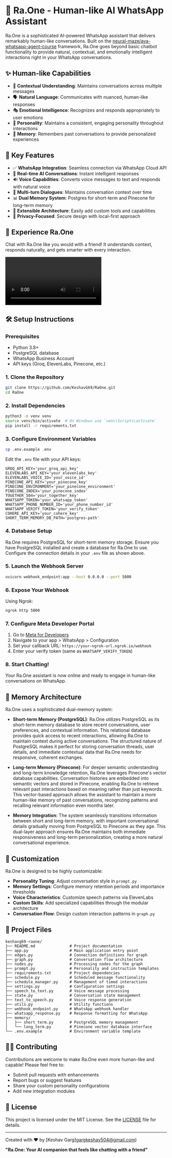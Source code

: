 # 🤖 Ra.One - Human-like AI WhatsApp Assistant

Ra.One is a sophisticated AI-powered WhatsApp assistant that delivers remarkably human-like conversations. Built on the [neural-maze/ava-whatsapp-agent-course](https://github.com/neural-maze/ava-whatsapp-agent-course) framework, Ra.One goes beyond basic chatbot functionality to provide natural, contextual, and emotionally intelligent interactions right in your WhatsApp conversations.

## ✨ Human-like Capabilities

- 🧠 **Contextual Understanding**: Maintains conversations across multiple messages
- 🗣️ **Natural Language**: Communicates with nuanced, human-like responses
- 🎭 **Emotional Intelligence**: Recognizes and responds appropriately to user emotions
- 🧩 **Personality**: Maintains a consistent, engaging personality throughout interactions
- 🤔 **Memory**: Remembers past conversations to provide personalized experiences

## 🚀 Key Features

- ✅ **WhatsApp Integration**: Seamless connection via WhatsApp Cloud API
- 💬 **Real-time AI Conversations**: Instant intelligent responses
- 🔊 **Voice Capabilities**: Converts voice messages to text and responds with natural voice
- 🔗 **Multi-turn Dialogues**: Maintains conversation context over time
- 📊 **Dual Memory System**: Postgres for short-term and Pinecone for long-term memory
- 🧰 **Extensible Architecture**: Easily add custom tools and capabilities
- 🔐 **Privacy-Focused**: Secure design with local-first approach

## 📱 Experience Ra.One

Chat with Ra.One like you would with a friend! It understands context, responds naturally, and gets smarter with every interaction.

![Ra.One in action](https://github.com/KeshavG69/RaOne/assets/your-user-id/raone-demo.mp4) <!-- Replace with actual demo video -->

## 🛠️ Setup Instructions

### Prerequisites

- Python 3.8+
- PostgreSQL database
- WhatsApp Business Account
- API keys (Groq, ElevenLabs, Pinecone, etc.)

### 1. Clone the Repository

```bash
git clone https://github.com/KeshavG69/RaOne.git
cd RaOne
```

### 2. Install Dependencies

```bash
python3 -m venv venv
source venv/bin/activate  # On Windows use `venv\Scripts\activate`
pip install -r requirements.txt
```

### 3. Configure Environment Variables

```bash
cp .env.example .env
```

Edit the `.env` file with your API keys:

```
GROQ_API_KEY='your_groq_api_key'
ELEVENLABS_API_KEY='your_elevenlabs_key'
ELEVENLABS_VOICE_ID='your_voice_id'
PINECONE_API_KEY='your_pinecone_key'
PINECONE_ENVIRONMENT='your_pinecone_environment'
PINECONE_INDEX='your_pinecone_index'
TOGETHER_504='your_together_key'
WHATSAPP_TOKEN='your_whatsapp_token'
WHATSAPP_PHONE_NUMBER_ID='your_phone_number_id'
WHATSAPP_VERIFY_TOKEN='your_verify_token'
COHERE_API_KEY='your_cohere_key'
SHORT_TERM_MEMORY_DB_PATH='postgres-path'
```

### 4. Database Setup

Ra.One requires PostgreSQL for short-term memory storage. Ensure you have PostgreSQL installed and create a database for Ra.One to use. Configure the connection details in your `.env` file as shown above.

### 5. Launch the Webhook Server

```bash
uvicorn webhook_endpoint:app --host 0.0.0.0 --port 5000
```

### 6. Expose Your Webhook

Using Ngrok:

```bash
ngrok http 5000
```

### 7. Configure Meta Developer Portal

1. Go to [Meta for Developers](https://developers.facebook.com/)
2. Navigate to your app > WhatsApp > Configuration
3. Set your callback URL: `https://your-ngrok-url.ngrok.io/webhook`
4. Enter your verify token (same as `WHATSAPP_VERIFY_TOKEN`)

### 8. Start Chatting!

Your Ra.One assistant is now online and ready to engage in human-like conversations on WhatsApp.

## 🧠 Memory Architecture

Ra.One uses a sophisticated dual-memory system:

- **Short-term Memory (PostgreSQL)**: 
  Ra.One utilizes PostgreSQL as its short-term memory database to store recent conversations, user preferences, and contextual information. This relational database provides quick access to recent interactions, allowing Ra.One to maintain context during active conversations. The structured nature of PostgreSQL makes it perfect for storing conversation threads, user details, and immediate contextual data that Ra.One needs for responsive, coherent exchanges.

- **Long-term Memory (Pinecone)**:
  For deeper semantic understanding and long-term knowledge retention, Ra.One leverages Pinecone's vector database capabilities. Conversation histories are embedded into semantic vectors and stored in Pinecone, enabling Ra.One to retrieve relevant past interactions based on meaning rather than just keywords. This vector-based approach allows the assistant to maintain a more human-like memory of past conversations, recognizing patterns and recalling relevant information even months later.

- **Memory Integration**:
  The system seamlessly transitions information between short and long-term memory, with important conversational details gradually moving from PostgreSQL to Pinecone as they age. This dual-layer approach ensures Ra.One maintains both immediate responsiveness and long-term personalization, creating a more natural conversational experience.

## 🔧 Customization

Ra.One is designed to be highly customizable:

- **Personality Tuning**: Adjust conversation style in `prompt.py`
- **Memory Settings**: Configure memory retention periods and importance thresholds
- **Voice Characteristics**: Customize speech patterns via ElevenLabs
- **Custom Skills**: Add specialized capabilities through the modular architecture
- **Conversation Flow**: Design custom interaction patterns in `graph.py`

## 📁 Project Files

```
keshavg69-raone/
├── README.md               # Project documentation
├── app.py                  # Main application entry point
├── edges.py                # Connection definitions for graph
├── graph.py                # Conversation flow architecture
├── nodes.py                # Processing nodes for the graph
├── prompt.py               # Personality and instruction templates
├── requirements.txt        # Project dependencies
├── schedule.py             # Scheduled message functionality
├── schedule_manager.py     # Management of timed interactions
├── settings.py             # Configuration settings
├── speech_to_text.py       # Voice message processing
├── state.py                # Conversation state management
├── text_to_speech.py       # Voice response generation
├── utils.py                # Utility functions
├── webhook_endpoint.py     # WhatsApp webhook handler
├── whatsapp_response.py    # Response formatting for WhatsApp
├── memory/
│   ├── short_term.py       # PostgreSQL memory management
│   └── long_term.py        # Pinecone vector database interface
└── .env.example            # Environment variable template
```

## 👨‍💻 Contributing

Contributions are welcome to make Ra.One even more human-like and capable! Please feel free to:

- Submit pull requests with enhancements
- Report bugs or suggest features
- Share your custom personality configurations
- Add new integration modules

## 🚀 License

This project is licensed under the MIT License. See the [LICENSE](LICENSE) file for details.

---

Created with ❤️ by [Keshav Garg]gargkeshav504@gmail.com)

**"Ra.One: Your AI companion that feels like chatting with a friend"**
